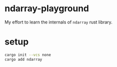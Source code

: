 # ndarray-playground

My effort to learn the internals of `ndarray` rust library.

# setup

```bash
cargo init --vcs none
cargo add ndarray
```